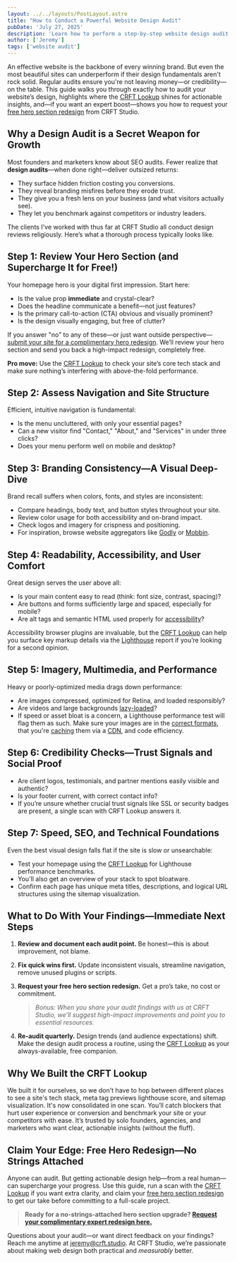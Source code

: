 ```yaml
---
layout: ../../layouts/PostLayout.astro
title: "How to Conduct a Powerful Website Design Audit"
pubDate: 'July 27, 2025'
description: 'Learn how to perform a step-by-step website design audit that improves conversions, brand strength, and user experience—while discovering how to claim a free homepage hero redesign from CRFT Studio. Includes practical, actionable advice and leverages the CRFT Lookup tool for maximum results.'
author: ['Jeremy']
tags: ['website audit']
---
```


An effective website is the backbone of every winning brand. But even the most beautiful sites can underperform if their design fundamentals aren't rock solid. Regular audits ensure you're not leaving money—or credibility—on the table. This guide walks you through exactly how to audit your website’s design, highlights where the [CRFT Lookup](/lookup) shines for actionable insights, and—if you want an expert boost—shows you how to request your [free hero section redesign](/audit) from CRFT Studio.

## Why a Design Audit is a Secret Weapon for Growth

Most founders and marketers know about SEO audits. Fewer realize that **design audits**—when done right—deliver outsized returns:

- They surface hidden friction costing you conversions.
- They reveal branding misfires before they erode trust.
- They give you a fresh lens on your business (and what visitors actually see).
- They let you benchmark against competitors or industry leaders.

The clients I've worked with thus far at CRFT Studio all conduct design reviews religiously. Here’s what a thorough process typically looks like.

## Step 1: Review Your Hero Section (and Supercharge It for Free!)

Your homepage hero is your digital first impression. Start here:

- Is the value prop **immediate** and crystal-clear?
- Does the headline communicate a benefit—not just features?
- Is the primary call-to-action (CTA) obvious and visually prominent?
- Is the design visually engaging, but free of clutter?

If you answer "no" to any of these—or just want outside perspective—[submit your site for a complimentary hero redesign](/audit). We’ll review your hero section and send you back a high-impact redesign, completely free.

**Pro move:** Use the [CRFT Lookup](/lookup) to check your site’s core tech stack and make sure nothing’s interfering with above-the-fold performance.

## Step 2: Assess Navigation and Site Structure

Efficient, intuitive navigation is fundamental:

- Is the menu uncluttered, with only your essential pages?
- Can a new visitor find "Contact," "About," and "Services" in under three clicks?
- Does your menu perform well on mobile and desktop?

## Step 3: Branding Consistency—A Visual Deep-Dive

Brand recall suffers when colors, fonts, and styles are inconsistent:

- Compare headings, body text, and button styles throughout your site.
- Review color usage for both accessibility and on-brand impact.
- Check logos and imagery for crispness and positioning.
- For inspiration, browse website aggregators like [Godly](https://godly.website) or [Mobbin](https://mobbin.com/).

## Step 4: Readability, Accessibility, and User Comfort

Great design serves the user above all:

- Is your main content easy to read (think: font size, contrast, spacing)?
- Are buttons and forms sufficiently large and spaced, especially for mobile?
- Are alt tags and semantic HTML used properly for [accessibility](/glossary/accessibility)?

Accessibility browser plugins are invaluable, but the [CRFT Lookup](/lookup) can help you surface key markup details via the [Lighthouse](/glossary/lighthouse) report if you’re looking for a second opinion.

## Step 5: Imagery, Multimedia, and Performance

Heavy or poorly-optimized media drags down performance:

- Are images compressed, optimized for Retina, and loaded responsibly?
- Are videos and large backgrounds [lazy-loaded](/glossary/lazy-loading)?
- If speed or asset bloat is a concern, a Lighthouse performance test will flag them as such. Make sure your images are in the [correct formats](/glossary/image-optimization), that you're [caching](/glossary/cache) them via a [CDN](/glossary/cdn), and code efficiency.

## Step 6: Credibility Checks—Trust Signals and Social Proof

- Are client logos, testimonials, and partner mentions easily visible and authentic?
- Is your footer current, with correct contact info?
- If you’re unsure whether crucial trust signals like SSL or security badges are present, a single scan with CRFT Lookup answers it.

## Step 7: Speed, SEO, and Technical Foundations

Even the best visual design falls flat if the site is slow or unsearchable:

- Test your homepage using the [CRFT Lookup](/lookup) for Lighthouse performance benchmarks.
- You'll also get an overview of your stack to spot bloatware.
- Confirm each page has unique meta titles, descriptions, and logical URL structures using the sitemap visualization.

## What to Do With Your Findings—Immediate Next Steps

1. **Review and document each audit point.** Be honest—this is about improvement, not blame.
2. **Fix quick wins first.** Update inconsistent visuals, streamline navigation, remove unused plugins or scripts.
3. **Request your free hero section redesign.** Get a pro’s take, no cost or commitment.

    > *Bonus: When you share your audit findings with us at CRFT Studio, we’ll suggest high-impact improvements and point you to essential resources.*

4. **Re-audit quarterly.** Design trends (and audience expectations) shift. Make the design audit process a routine, using the [CRFT Lookup](/lookup) as your always-available, free companion.

## Why We Built the CRFT Lookup

We built it for ourselves, so we don't have to hop between different places to see a site's tech stack, meta tag previews lighthouse score, and sitemap visualization. It's now consolidated in one scan. You’ll catch blockers that hurt user experience or conversion and benchmark your site or your competitors with ease. It’s trusted by solo founders, agencies, and marketers who want clear, actionable insights (without the fluff).

## Claim Your Edge: Free Hero Redesign—No Strings Attached

Anyone can audit. But getting actionable design help—from a real human—can supercharge your progress. Use this guide, run a scan with the [CRFT Lookup](/lookup) if you want extra clarity, and claim your [free hero section redesign](/audit) to get our take before committing to a full-scale project.

> **Ready for a no-strings-attached hero section upgrade? [Request your complimentary expert redesign here.](/audit)**

Questions about your audit—or want direct feedback on your findings? Reach me anytime at [jeremy@crft.studio](mailto:jeremy@crft.studio). At CRFT Studio, we’re passionate about making web design both practical and *measurably* better.

